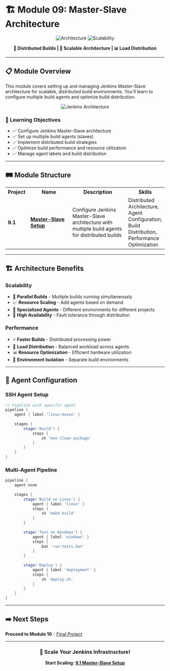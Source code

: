 # 🏗️ Module 09: Master-Slave Architecture

<div align="center">

![Architecture](https://img.shields.io/badge/Architecture-Master%20Slave-blue?style=for-the-badge&logo=jenkins&logoColor=white)
![Scalability](https://img.shields.io/badge/Scalability-Distributed-green?style=for-the-badge&logo=kubernetes&logoColor=white)

**🎯 Distributed Builds | 🔧 Scalable Architecture | 📊 Load Distribution**

</div>

---

## 📋 Module Overview

This module covers setting up and managing Jenkins Master-Slave architecture for scalable, distributed build environments. You'll learn to configure multiple build agents and optimize build distribution.

<div align="center">

![Jenkins Architecture](../images/jenkins-architecture.svg)

</div>

### 🎯 **Learning Objectives**
- ✅ Configure Jenkins Master-Slave architecture
- ✅ Set up multiple build agents (slaves)
- ✅ Implement distributed build strategies
- ✅ Optimize build performance and resource utilization
- ✅ Manage agent labels and build distribution

---

## 🛤️ Module Structure

<table>
<tr>
<th width="10%">Project</th>
<th width="30%">Name</th>
<th width="40%">Description</th>
<th width="20%">Skills</th>
</tr>

<tr>
<td><strong>9.1</strong></td>
<td><strong><a href="./9.1_master_slave">Master-Slave Setup</a></strong></td>
<td>Configure Jenkins Master-Slave architecture with multiple build agents for distributed builds</td>
<td>Distributed Architecture, Agent Configuration, Build Distribution, Performance Optimization</td>
</tr>

</table>

---

## 🏗️ **Architecture Benefits**

### **Scalability**
- 🚀 **Parallel Builds** - Multiple builds running simultaneously
- 📈 **Resource Scaling** - Add agents based on demand
- 🎯 **Specialized Agents** - Different environments for different projects
- 💪 **High Availability** - Fault tolerance through distribution

### **Performance**
- ⚡ **Faster Builds** - Distributed processing power
- 🔄 **Load Distribution** - Balanced workload across agents
- 📊 **Resource Optimization** - Efficient hardware utilization
- 🎯 **Environment Isolation** - Separate build environments

---

## 🔧 **Agent Configuration**

### **SSH Agent Setup**
```groovy
// Pipeline with specific agent
pipeline {
    agent { label 'linux-maven' }
    
    stages {
        stage('Build') {
            steps {
                sh 'mvn clean package'
            }
        }
    }
}
```

### **Multi-Agent Pipeline**
```groovy
pipeline {
    agent none
    
    stages {
        stage('Build on Linux') {
            agent { label 'linux' }
            steps {
                sh 'make build'
            }
        }
        
        stage('Test on Windows') {
            agent { label 'windows' }
            steps {
                bat 'run-tests.bat'
            }
        }
        
        stage('Deploy') {
            agent { label 'deployment' }
            steps {
                sh 'deploy.sh'
            }
        }
    }
}
```

---

## ➡️ Next Steps

**Proceed to Module 10** - [Final Project](../10_final_project/README.md)

---

<div align="center">

### 🎯 **Scale Your Jenkins Infrastructure!**

**Start Scaling: [9.1 Master-Slave Setup](./9.1_master_slave/README.md)**

</div>
